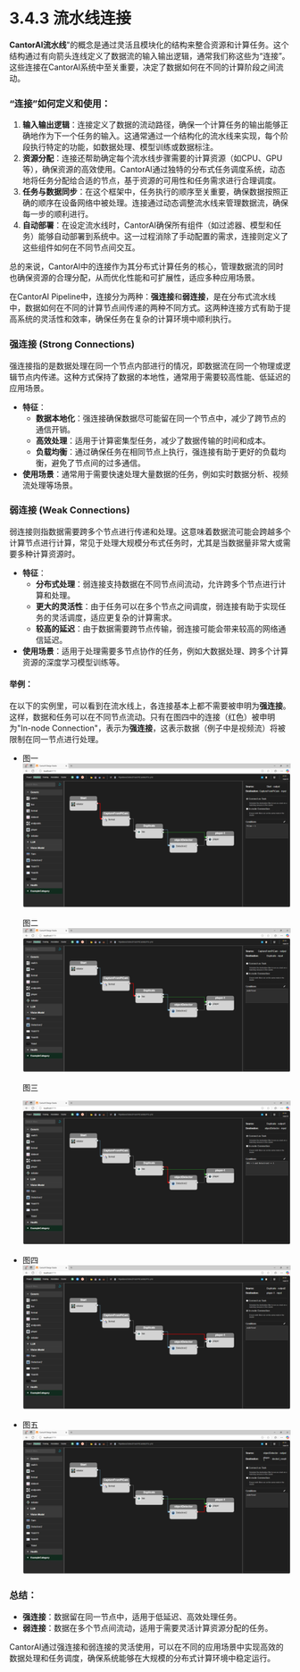 # 3.4.3 流水线连接

**CantorAI流水线**"的概念是通过灵活且模块化的结构来整合资源和计算任务。这个结构通过有向箭头连线定义了数据流的输入输出逻辑，通常我们称这些为“连接”。这些连接在CantorAI系统中至关重要，决定了数据如何在不同的计算阶段之间流动。

### “连接”如何定义和使用：

1. **输入输出逻辑**：连接定义了数据的流动路径，确保一个计算任务的输出能够正确地作为下一个任务的输入。这通常通过一个结构化的流水线来实现，每个阶段执行特定的功能，如数据处理、模型训练或数据标注。
2. **资源分配**：连接还帮助确定每个流水线步骤需要的计算资源（如CPU、GPU等），确保资源的高效使用。CantorAI通过独特的分布式任务调度系统，动态地将任务分配给合适的节点，基于资源的可用性和任务需求进行合理调度。
3. **任务与数据同步**：在这个框架中，任务执行的顺序至关重要，确保数据按照正确的顺序在设备网络中被处理。连接通过动态调整流水线来管理数据流，确保每一步的顺利进行。
4. **自动部署**：在设定流水线时，CantorAI确保所有组件（如过滤器、模型和任务）能够自动部署到系统中。这一过程消除了手动配置的需求，连接则定义了这些组件如何在不同节点间交互。

总的来说，CantorAI中的连接作为其分布式计算任务的核心，管理数据流的同时也确保资源的合理分配，从而优化性能和可扩展性，适应多种应用场景。

在CantorAI Pipeline中，连接分为两种：**强连接**和**弱连接**，是在分布式流水线中，数据如何在不同的计算节点间传递的两种不同方式。这两种连接方式有助于提高系统的灵活性和效率，确保任务在复杂的计算环境中顺利执行。

### 强连接 (Strong Connections)

强连接指的是数据处理在同一个节点内部进行的情况，即数据流在同一个物理或逻辑节点内传递。这种方式保持了数据的本地性，通常用于需要较高性能、低延迟的应用场景。

- **特征**：
  - **数据本地化**：强连接确保数据尽可能留在同一个节点中，减少了跨节点的通信开销。
  - **高效处理**：适用于计算密集型任务，减少了数据传输的时间和成本。
  - **负载均衡**：通过确保任务在相同节点上执行，强连接有助于更好的负载均衡，避免了节点间的过多通信。
- **使用场景**：通常用于需要快速处理大量数据的任务，例如实时数据分析、视频流处理等场景。

### 弱连接 (Weak Connections)

弱连接则指数据需要跨多个节点进行传递和处理。这意味着数据流可能会跨越多个计算节点进行计算，常见于处理大规模分布式任务时，尤其是当数据量非常大或需要多种计算资源时。

- **特征**：
  - **分布式处理**：弱连接支持数据在不同节点间流动，允许跨多个节点进行计算和处理。
  - **更大的灵活性**：由于任务可以在多个节点之间调度，弱连接有助于实现任务的灵活调度，适应更复杂的计算需求。
  - **较高的延迟**：由于数据需要跨节点传输，弱连接可能会带来较高的网络通信延迟。
- **使用场景**：适用于处理需要多节点协作的任务，例如大数据处理、跨多个计算资源的深度学习模型训练等。

#### 举例：

在以下的实例里，可以看到在流水线上，各连接基本上都不需要被申明为**强连接**。这样，数据和任务可以在不同节点流动。只有在图四中的连接（红色）被申明为"In-node Connection"，表示为**强连接**，这表示数据（例子中是视频流）将被限制在同一节点进行处理。

- 图一![image-20250501063043230](images/connector1.png)

  图二![image-20250501062951119](images/connector2.png)

  图三

  ![image-20250501063105247](images/connector3.png)

- 图四![image-20250501063127375](images/connector4.png)

- 图五![image-20250501063146616](images/connector5.png)

  

### 总结：

- **强连接**：数据留在同一节点中，适用于低延迟、高效处理任务。
- **弱连接**：数据在多个节点间流动，适用于需要灵活计算资源分配的任务。

CantorAI通过强连接和弱连接的灵活使用，可以在不同的应用场景中实现高效的数据处理和任务调度，确保系统能够在大规模的分布式计算环境中稳定运行。